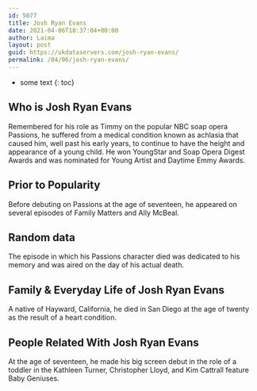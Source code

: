 ```yaml
---
id: 5077
title: Josh Ryan Evans
date: 2021-04-06T18:37:04+00:00
author: Laima
layout: post
guid: https://ukdataservers.com/josh-ryan-evans/
permalink: /04/06/josh-ryan-evans/
---
```


* some text
{: toc}


## Who is Josh Ryan Evans
                  
                  
                  
Remembered for his role as Timmy on the popular NBC soap opera Passions, he suffered from a medical condition known as achlasia that caused him, well past his early years, to continue to have the height and appearance of a young child. He won YoungStar and Soap Opera Digest Awards and was nominated for Young Artist and Daytime Emmy Awards. 
                  
              
            
              
            
                
                
                
## Prior to Popularity
                  
                  
                  
Before debuting on Passions at the age of seventeen, he appeared on several episodes of Family Matters and Ally McBeal. 
                  
              
            
              
            
                
                
                
## Random data
                  
                  
                  
The episode in which his Passions character died was dedicated to his memory and was aired on the day of his actual death. 
                  
              
            
              
            
                
                
                
## Family & Everyday Life of Josh Ryan Evans
                  
                  
                  
A native of Hayward, California, he died in San Diego at the age of twenty as the result of a heart condition. 
                  
              
            
              
            
                
                
                
## People Related With Josh Ryan Evans
                  
                  
                  
At the age of seventeen, he made his big screen debut in the role of a toddler in the Kathleen Turner, Christopher Lloyd, and Kim Cattrall feature Baby Geniuses.  
                  
              
            
              
            
                
              
            
              
              
            
            
              
            
          
          
          